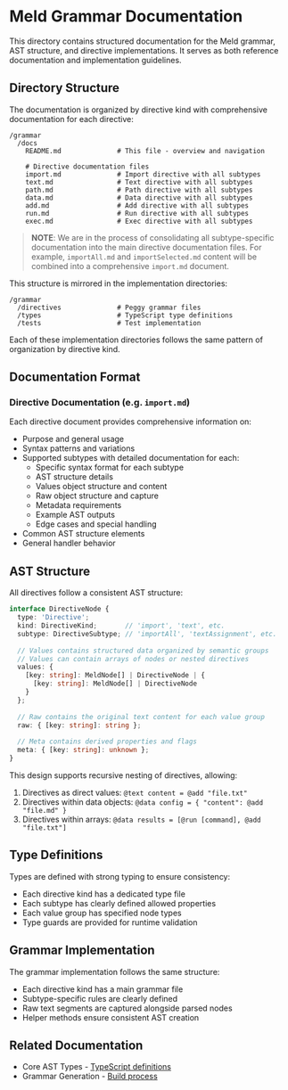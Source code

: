 # Meld Grammar Documentation

This directory contains structured documentation for the Meld grammar, AST structure, and directive implementations. It serves as both reference documentation and implementation guidelines.

## Directory Structure

The documentation is organized by directive kind with comprehensive documentation for each directive:

```
/grammar
  /docs
    README.md              # This file - overview and navigation
    
    # Directive documentation files
    import.md              # Import directive with all subtypes
    text.md                # Text directive with all subtypes
    path.md                # Path directive with all subtypes
    data.md                # Data directive with all subtypes 
    add.md                 # Add directive with all subtypes
    run.md                 # Run directive with all subtypes
    exec.md                # Exec directive with all subtypes
```

> **NOTE**: We are in the process of consolidating all subtype-specific documentation into the main directive documentation files. For example, `importAll.md` and `importSelected.md` content will be combined into a comprehensive `import.md` document.

This structure is mirrored in the implementation directories:

```
/grammar
  /directives              # Peggy grammar files
  /types                   # TypeScript type definitions
  /tests                   # Test implementation
```

Each of these implementation directories follows the same pattern of organization by directive kind.

## Documentation Format

### Directive Documentation (e.g. `import.md`)

Each directive document provides comprehensive information on:

- Purpose and general usage
- Syntax patterns and variations
- Supported subtypes with detailed documentation for each:
  - Specific syntax format for each subtype
  - AST structure details
  - Values object structure and content
  - Raw object structure and capture
  - Metadata requirements
  - Example AST outputs
  - Edge cases and special handling
- Common AST structure elements
- General handler behavior

## AST Structure

All directives follow a consistent AST structure:

```typescript
interface DirectiveNode {
  type: 'Directive';
  kind: DirectiveKind;       // 'import', 'text', etc.
  subtype: DirectiveSubtype; // 'importAll', 'textAssignment', etc.
  
  // Values contains structured data organized by semantic groups
  // Values can contain arrays of nodes or nested directives
  values: { 
    [key: string]: MeldNode[] | DirectiveNode | { 
      [key: string]: MeldNode[] | DirectiveNode 
    }
  };
  
  // Raw contains the original text content for each value group
  raw: { [key: string]: string };
  
  // Meta contains derived properties and flags
  meta: { [key: string]: unknown };
}
```

This design supports recursive nesting of directives, allowing:

1. Directives as direct values: `@text content = @add "file.txt"`
2. Directives within data objects: `@data config = { "content": @add "file.md" }`
3. Directives within arrays: `@data results = [@run [command], @add "file.txt"]`

## Type Definitions

Types are defined with strong typing to ensure consistency:

- Each directive kind has a dedicated type file
- Each subtype has clearly defined allowed properties
- Each value group has specified node types
- Type guards are provided for runtime validation

## Grammar Implementation

The grammar implementation follows the same structure:

- Each directive kind has a main grammar file
- Subtype-specific rules are clearly defined
- Raw text segments are captured alongside parsed nodes
- Helper methods ensure consistent AST creation

## Related Documentation

- Core AST Types - [TypeScript definitions](/core/syntax/types/nodes.ts)
- Grammar Generation - [Build process](/grammar/build-grammar.mjs)
